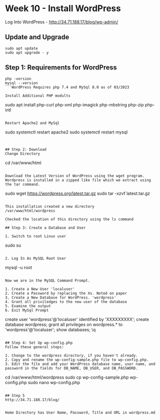 # Week 10 - Install WordPress

Log Into WordPress - http://34.71.188.17/blog/wp-admin/

## Update and Upgrade
```
sudo apt update
sudo apt upgrade - y
```

## Step 1: Requirements for WordPress
```
php -version
mysql --version
```WordPress Requires php 7.4 and MySql 8.0 as of 03/2023

Install Additional PHP modults
```
sudo apt install php-curl php-xml php-imagick php-mbstring php-zip php-intl
```

Restart Apache2 and MySql 
```
sudo systemctl restart apache2
sudo systemctl restart mysql
```


## Step 2: Download
Change Directory
```
cd /var/www/html
```

Download the Latest Version of WordPress using the wget program. Wordpress is installed in a zipped like file which we extract using the tar command. 
```
sudo wget https://wordpress.org/latest.tar.gz
sudo tar -xzvf latest.tar.gz
```

This installation created a new directory
/var/www/html/wordpress

Checked the location of this directory using the ls command

## Step 3: Create a Database and User

1. Switch to root Linux user
```
sudo su
```

2. Log In As MySQL Root User
```
mysql -u root
```

Now we are in the MySQL Command Prompt. 

1. Create a New User 'localuser'
2. Create a Password by replacing the Xs. Noted on paper
3. Create a New Database for WordPress. 'wordpress'
4. Grant all priviledges to the new user of the database
5. Examine the output
6. Exit MySql Prompt

```
create user 'wordpress'@'localuser' identified by 'XXXXXXXXX';
create database wordpress;
grant all privileges on wordpress.* to 'wordpress'@'localuser';
show databases;
\q
```

## Step 4: Set Up wp-config.php
Follow these general steps:

1. Change to the wordpress directory, if you haven't already.
2. Copy and rename the wp-config-sample.php file to wp-config.php.
3. Edit the file and add your WordPress database name, user name, and password in the fields for DB_NAME, DB_USER, and DB_PASSWORD.

```
cd /var/www/html/wordpress
sudo cp wp-config-sample.php wp-config.php
sudo nano wp-config.php
```

## Step 5
http://34.71.188.17/blog/


Home Directory has User Name, Password, Title and URL in wordpress.md

